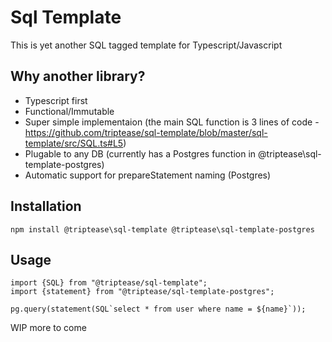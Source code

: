 # Sql Template

This is yet another SQL tagged template for Typescript/Javascript

## Why another library?

* Typescript first
* Functional/Immutable
* Super simple implementaion (the main SQL function is 3 lines of code - https://github.com/triptease/sql-template/blob/master/sql-template/src/SQL.ts#L5)
* Plugable to any DB (currently has a Postgres function in @triptease\sql-template-postgres)
* Automatic support for prepareStatement naming (Postgres)

## Installation

```
npm install @triptease\sql-template @triptease\sql-template-postgres
```

## Usage

```
import {SQL} from "@triptease/sql-template";
import {statement} from "@triptease/sql-template-postgres";

pg.query(statement(SQL`select * from user where name = ${name}`));

```

WIP more to come
